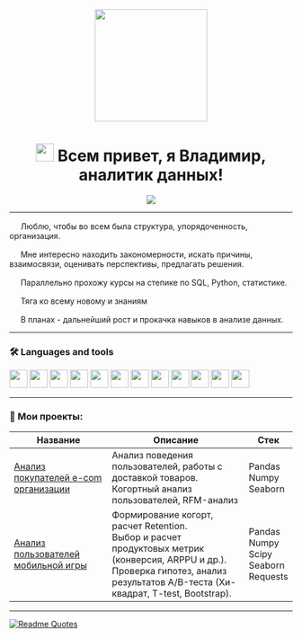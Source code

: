 
<div id="header" align="center"><img src="https://media.giphy.com/media/LaVp0AyqR5bGsC5Cbm/giphy.gif?cid=790b7611p9mmh928uhnn162ehqxlzy4outjw592dgps3u0mg&ep=v1_gifs_search&rid=giphy.gif&ct=g" width="200"/></div>
<h1 align="center"><img src="https://github.com/blackcater/blackcater/raw/main/images/Hi.gif" height="32"/>
Всем привет, я Владимир, аналитик данных!
</h1>
<div id="badges" align="center">
<a href="https://t.me/sorrero" rel="nofollow">  <img src="https://img.shields.io/badge/Telegram-blue?style=for-the-badge&logo=telegram&logoColor=white" /> </a>
</div>
<hr>

<p><img src="https://img.icons8.com/?size=100&id=uNzoeGXjLfRM&format=png&color=228BE6" height="16"/ / > Люблю, чтобы во всем была структура, упорядоченность, организация.</p>
<p><img src="https://img.icons8.com/?size=100&id=uNzoeGXjLfRM&format=png&color=228BE6" height="16"/ / > Мне интересно находить закономерности, искать причины, взаимосвязи, оценивать перспективы, предлагать решения.</p>
<p><img src="https://img.icons8.com/?size=100&id=uNzoeGXjLfRM&format=png&color=228BE6" height="16"/ / > Параллельно прохожу курсы на степике по SQL, Python, статистике.</p>
<p><img src="https://img.icons8.com/?size=100&id=uNzoeGXjLfRM&format=png&color=228BE6" height="16"/ / > Тяга ко всему новому и знаниям</p>
<p><img src="https://img.icons8.com/?size=100&id=uNzoeGXjLfRM&format=png&color=228BE6" height="16"/ / > В планах - дальнейший рост и прокачка навыков в анализе данных.</p>
<hr>




<h3 class="heading-element" dir="auto">🛠️ Languages and tools</h3>
<div id="badges">
  <img src="https://img.shields.io/badge/python-white?style=for-the-badge&logo=python" height="32"/>
  <img src="https://img.shields.io/badge/pandas-white?logo=pandas&logoColor=blue&style=for-the-badge" height="32"/>
  <img src="https://img.shields.io/badge/numpy-white?logo=numpy&logoColor=blue&style=for-the-badge" height="32"/>
<img src="https://img.shields.io/badge/plotly-white?logo=plotly&logoColor=blue&style=for-the-badge" height="32"/>
  <img src="https://img.shields.io/badge/scipy-white?style=for-the-badge&logo=scipy" height="32"/>
<img src="https://img.shields.io/badge/jupyter-white?style=for-the-badge&logo=jupyter" height="32"/>
  <img src="https://img.shields.io/badge/mysql-white?style=for-the-badge&logo=mysql" height="32"/>
<img src="https://img.shields.io/badge/clickhouse-white?style=for-the-badge&logo=clickhouse" height="32"/>
<img src="https://img.shields.io/badge/redash-white?style=for-the-badge&logo=redash" height="32"/>
  <img src="https://img.shields.io/badge/tabix-white?style=for-the-badge&logo=tabix" height="32"/>

<img src="https://img.shields.io/badge/tableau-white?style=for-the-badge&logo=tableau" height="32"/>
<img src="https://img.shields.io/badge/gitlab-white?style=for-the-badge&logo=gitlab" height="32"/>
</div>
<hr>
<h3 class="heading-element" dir="auto">📖 Мои проекты:</h3>
<table>
  
<thead>
<tr>
<th>Название</th>
<th>Описание</th>
<th>Стек</th>
</tr>
</thead>
  
<tbody>

  <tr>
<td><a href="https://github.com/sorrero/e-com">Анализ покупателей e-com организации</a></td>
<td>Анализ поведения пользователей, работы с доставкой товаров.<br> 
  Когортный анализ пользователей, RFM-анализ</td>
<td>Pandas<br>Numpy<br>Seaborn</td>
</tr>


  <tr>
<td><a href="https://github.com/sorrero/mobile_game">Анализ пользователей мобильной игры</a></td>
<td>Формирование когорт, расчет Retention.<br>
  Выбор и расчет продуктовых метрик (конверсия, ARPPU и др.). <br>
  Проверка гипотез, анализ результатов А/B-теста (Хи-квадрат, T-test, Bootstrap).
 </td>
<td>Pandas<br>Numpy<br> Scipy<br>Seaborn<br>Requests</td>
</tr>
  
</tbody>
</table>


<hr>


<!---Для компактной версии-->
<!---
[![Top Langs](https://github-readme-stats.vercel.app/api/top-langs/?username=sorrero&layout=compact)](https://github.com/sorrero/github-readme-stats)
![](https://github-profile-summary-cards.vercel.app/api/cards/most-commit-language?username=sorrero&theme=solarized_dark)
-->

[![Readme Quotes](https://quotes-github-readme.vercel.app/api?type=horizontal&theme=dark)](https://github.com/piyushsuthar/github-readme-quotes)
<!---
sorrero/sorrero is a ✨ special ✨ repository because its `README.md` (this file) appears on your GitHub profile.
You can click the Preview link to take a look at your changes.
--->
